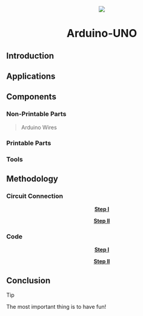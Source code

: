 <p align="center">
  <img src="https://s-m.com.sa/ar/images/logo.png" />

<h1 align="center">Arduino-UNO</h1>

## **Introduction**

## **Applications**

## **Components**
### Non-Printable Parts
> Arduino
> Wires
### Printable Parts
### Tools

## **Methodology**
### Circuit Connection
<p align="center" >
  <ins> <b> Step I </b> </ins>
</p>

<p align="center" >
  <ins> <b> Step II </b> </ins>
</p>

### Code
<p align="center" >
  <ins> <b> Step I </b> </ins>
</p>

<p align="center" >
  <ins> <b> Step II </b> </ins>
</p>


## **Conclusion**
> [!TIP]
> The most important thing is to have fun!






